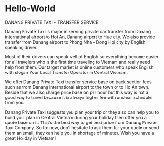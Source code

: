 # Hello-World

DANANG PRIVATE TAXI – TRANSFER SERVICE

Danang Private Taxi is major in serving private car transfer from Danang international airport to Hoi An, Danang airport to Hue city. We also provide transfer from Danang airport to Phong Nha – Dong Hoi city by English speaking driver.

Most of their drivers can speak well of English so everything become easier for all travelers who is the first time traveling to Vietnam and really need help from them. Our target market is online customers who speak English with slogan Your Local Transfer Operator in Central Vietnam.

We offer Danang Private Taxi transfer service base on track section fees such as from Danang international airport to the town or to Ho An town. Beside that we also charge price base on per hour but this way is not a good way to travel because it is always higher fee with unclear schedule from you.

Danang Private Taxi suggests you plan your trip or they also can help you to build your plan in Central Vietnam during your holiday then offer you a quote base on it. That’s the best way to get best price from Danang Private Taxi Company. So for now, don’t hesitate to ask them for your quote or send them an email, they can help you in shortage of minutes. Wish you have a great Holiday in Vietnam!
